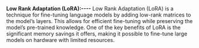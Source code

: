 **Low Rank Adaptation (LoRA):----**
Low Rank Adaptation (LoRA) is a technique for fine-tuning language models by adding low-rank matrices to the model’s layers. This allows for efficient fine-tuning while preserving the model’s pre-trained knowledge. One of the key benefits of LoRA is the significant memory savings it offers, making it possible to fine-tune large models on hardware with limited resources.

